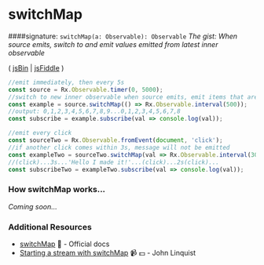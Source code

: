 # switchMap
####signature: `switchMap(a: Observable): Observable`
*The gist: When source emits, switch to and emit values emitted from latest inner observable*

( [jsBin](http://jsbin.com/decinatisu/1/edit?js,console,output) | [jsFiddle](https://jsfiddle.net/btroncone/6pz981gd/) )

```js
//emit immediately, then every 5s
const source = Rx.Observable.timer(0, 5000);
//switch to new inner observable when source emits, emit items that are emitted
const example = source.switchMap(() => Rx.Observable.interval(500));
//output: 0,1,2,3,4,5,6,7,8,9...0,1,2,3,4,5,6,7,8
const subscribe = example.subscribe(val => console.log(val));

//emit every click
const sourceTwo = Rx.Observable.fromEvent(document, 'click');
//if another click comes within 3s, message will not be emitted
const exampleTwo = sourceTwo.switchMap(val => Rx.Observable.interval(3000).mapTo('Hello, I made it!'));
//(click)...3s...'Hello I made it!'...(click)...2s(click)...
const subscribeTwo = exampleTwo.subscribe(val => console.log(val));
```

### How switchMap works...
*Coming soon...*


### Additional Resources
* [switchMap](http://reactivex.io/rxjs/class/es6/Observable.js~Observable.html#instance-method-switchMap) :newspaper: - Official docs
* [Starting a stream with switchMap](https://egghead.io/lessons/rxjs-starting-a-stream-with-switchmap?course=step-by-step-async-javascript-with-rxjs) :video_camera: :dollar: - John Linquist